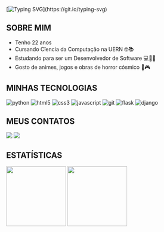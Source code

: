 [![Typing SVG](https://readme-typing-svg.herokuapp.com/?color=ffffff&size=35&vCenter=true&width=1000&lines=Olá!+Me+chamo+João+Victor+&#128400;)](https://git.io/typing-svg)

## SOBRE MIM
* Tenho 22 anos 
* Cursando Cîencia da Computação na UERN 🤓📚
* Estudando para ser um Desenvolvedor de Software 💻👨‍💻
* Gosto de animes, jogos e obras de horror cósmico 🌌🎮

## MINHAS TECNOLOGIAS
<div style = "display: inline_block">
<img src="https://img.shields.io/badge/Python-3776AB?style=for-the-badge&logo=python&logoColor=white" alt="python">
      
<img src="https://img.shields.io/badge/HTML5-E34F26?style=for-the-badge&logo=html5&logoColor=white" alt="html5">
      
<img src="https://img.shields.io/badge/CSS3-1572B6?style=for-the-badge&logo=css3&logoColor=white" alt="css3">
      
<img src="https://img.shields.io/badge/JavaScript-F7DF1E?style=for-the-badge&logo=javascript&logoColor=black" alt="javascript">

<img src="https://img.shields.io/badge/GIT-E44C30?style=for-the-badge&logo=git&logoColor=white" alt="git">

<img src="https://img.shields.io/badge/Flask-000?logo=flask&logoColor=fff" alt="flask">

<img src="https://img.shields.io/badge/Django-%23092E20.svg?logo=django&logoColor=white" alt="django">
</div> 

## MEUS CONTATOS
<div>
  <a href = "mailto:jvcgomes14@gmail.com"><img src="https://img.shields.io/badge/-Gmail-%23333?style=for-the-badge&logo=gmail&logoColor=white" target="_blank"></a>
  <a href="https://www.linkedin.com/in/joão-victor-da-costa-gomes-3915b9308/" target="_blank"><img src="https://img.shields.io/badge/-LinkedIn-%230077B5?style=for-the-badge&logo=linkedin&logoColor=white" target="_blank"></a> 
</div>

## ESTATÍSTICAS
<div>  
      <img height="160em" src="https://github-readme-stats.vercel.app/api?username=joao-victor-costa-gomes&show_icons=true&theme=github_dark"/>
      <img height="160em" src="https://github-readme-stats-gb9t.vercel.app/api/top-langs/?username=joao-victor-costa-gomes&layout=compact&hide_border=true&show_icons=true&langs_count=6&theme=github_dark"/>
</div>

